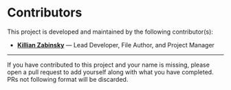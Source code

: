# Contributors

This project is developed and maintained by the following contributor(s):

- **[Killian Zabinsky](https://github.com/Sacrafex)** — Lead Developer, File Author, and Project Manager

---

If you have contributed to this project and your name is missing, please open a pull request to add yourself along with what you have completed. PRs not following format will be discarded.
